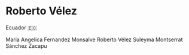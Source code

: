 # Roberto Vélez
Ecuador :ecuador:

Maria Angelica Fernandez Monsalve
Roberto Vélez
Suleyma Montserrat Sánchez Zacapu
